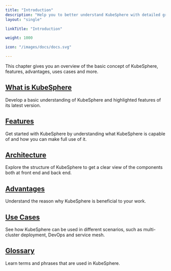 ```yaml
---
title: "Introduction"
description: "Help you to better understand KubeSphere with detailed graphics and contents"
layout: "single"

linkTitle: "Introduction"

weight: 1000

icon: "/images/docs/docs.svg"

---
```


This chapter gives you an overview of the basic concept of KubeSphere, features, advantages, uses cases and more.

## [What is KubeSphere](https://kubesphere.io/docs/introduction/what-is-kubesphere/)

Develop a basic understanding of KubeSphere and highlighted features of its latest version.

## [Features](https://kubesphere.io/docs/introduction/features/)

Get started with KubeSphere by understanding what KubeSphere is capable of and how you can make full use of it.

## [Architecture](https://kubesphere.io/docs/introduction/architecture/)

Explore the structure of KubeSphere to get a clear view of the components both at front end and back end.

## [Advantages](https://kubesphere.io/docs/introduction/advantages/)

Understand the reason why KubeSphere is beneficial to your work.

## [Use Cases](https://kubesphere.io/docs/introduction/scenarios/)

See how KubeSphere can be used in different scenarios, such as multi-cluster deployment, DevOps and service mesh.

## [Glossary](https://kubesphere.io/docs/introduction/glossary/)

Learn terms and phrases that are used in KubeSphere.


